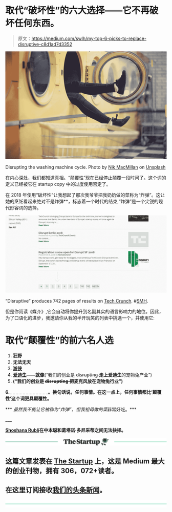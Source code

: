 # 取代“破坏性”的六大选择——它不再破坏任何东西。

> 原文：<https://medium.com/swlh/my-top-6-picks-to-replace-disruptive-c8d1ad7d3352>

![](img/a87259ffcfcb8ef04ad03c854a49f08a.png)

Disrupting the washing machine cycle. Photo by [Nik MacMillan](https://unsplash.com/photos/qyvm0zXdKYE?utm_source=unsplash&utm_medium=referral&utm_content=creditCopyText) on [Unsplash](https://unsplash.com/search/photos/funny?utm_source=unsplash&utm_medium=referral&utm_content=creditCopyText)

在内心深处，我们都知道真相。“颠覆性”现在已经停止颠覆一段时间了。这个词的定义已经被它在 startup copy 中的过度使用否定了。

在 2018 年使用“破坏性”让我想起了那次我爷爷把我奶奶做的菜称为“炸弹”。这让她的烹饪看起来绝对不是炸弹**，标志着一个时代的结束,“炸弹”是一个尖锐的现代形容词的选择。

![](img/c759f5ecc4365604c099b1ab5c84966c.png)

“Disruptive” produces 742 pages of results on [Tech Crunch](https://techcrunch.com/). #[SMH](https://www.urbandictionary.com/define.php?term=shaking%20my%20head).

但是你阅读《媒介》,它会自动将你提升到名副其实的语言影响力的地位。因此，为了口语化的进步，我邀请你从我的半开玩笑的列表中挑选一个，并使用它:

# **取代“颠覆性”的前六名人选**

1.  **狂野**
2.  **无法无天**
3.  [**游侠**](http://www.dictionary.com/browse/arrant?s=t)
4.  [**爱迪生**](https://en.wikipedia.org/wiki/Thomas_Edison)**——就像**(“我们的创业是 d̶i̶s̶r̶u̶p̶t̶i̶n̶g̶ **走上爱迪生**的宠物兔产业”)
5.  [](https://www.urbandictionary.com/define.php?term=Drop%20The%20Mic)**(“我们的创业是 d̶i̶s̶r̶u̶p̶t̶i̶n̶g̶ **把麦克风**放在宠物兔行业”)**

**6.**_ _ _ _ _ _ _ _ _ _ _ _**。换句话说，任何事情。在这一点上，任何事情都比‘颠覆性’这个词更具颠覆性。**

*** *虽然我不能让它被称为“炸弹”，但我祖母做的菜*非常好吃。***

**___**

**[**Shoshana Rubli**](http://medium.com/@shoshanarubli/latest)**在中本聪和葛塔诺·多尼采蒂之间无法抉择。****

****[![](img/308a8d84fb9b2fab43d66c117fcc4bb4.png)](https://medium.com/swlh)****

## ****这篇文章发表在 [The Startup](https://medium.com/swlh) 上，这是 Medium 最大的创业刊物，拥有 306，072+读者。****

## ****在这里订阅接收[我们的头条新闻](http://growthsupply.com/the-startup-newsletter/)。****

****[![](img/b0164736ea17a63403e660de5dedf91a.png)](https://medium.com/swlh)****